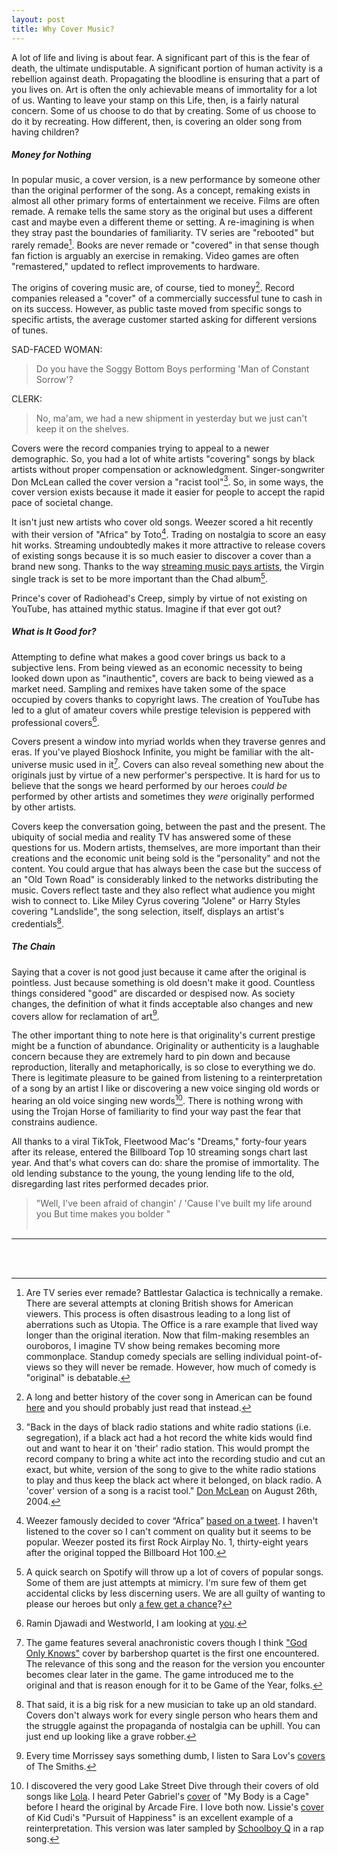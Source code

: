 ```yaml
---
layout: post
title: Why Cover Music?
---
```


A lot of life and living is about fear. A significant part of this is the fear of death, the ultimate undisputable. A significant portion of human activity is a rebellion against death. Propagating the bloodline is ensuring that a part of you lives on. Art is often the only achievable means of immortality for a lot of us. Wanting to leave your stamp on this Life, then, is a fairly natural concern. Some of us choose to do that by creating. Some of us choose to do it by recreating. How different, then, is covering an older song from having children? 


##### Money for Nothing


In popular music, a cover version, is a new performance by someone other than the original performer of the song. As a concept, remaking exists in almost all other primary forms of entertainment we receive. Films are often remade. A remake tells the same story as the original but uses a different cast and maybe even a different theme or setting. A re-imagining is when they stray past the boundaries of familiarity. TV series are "rebooted" but rarely remade[^1]. Books are never remade or "covered" in that sense though fan fiction is arguably an exercise in remaking. Video games are often "remastered," updated to reflect improvements to hardware.  

The origins of covering music are, of course, tied to money[^2]. Record companies released a "cover" of a commercially successful tune to cash in on its success. However, as public taste moved from specific songs to specific artists, the average customer started asking for different versions of tunes. 

SAD-FACED WOMAN: 
> Do you have the Soggy Bottom Boys performing 'Man of Constant Sorrow'?

CLERK:
> No, ma'am, we had a new shipment in yesterday but we just can't keep it on the shelves.

Covers were the record companies trying to appeal to a newer demographic. So, you had a lot of white artists "covering" songs by black artists without proper compensation or acknowledgment. Singer-songwriter Don McLean called the cover version a "racist tool"[^3]. So, in some ways, the cover version exists because it made it easier for people to accept the rapid pace of societal change. 

It isn't just new artists who cover old songs. Weezer scored a hit recently with their version of "Africa" by Toto[^4]. Trading on nostalgia to score an easy hit works. Streaming undoubtedly makes it more attractive to release covers of existing songs because it is so much easier to discover a cover than a brand new song. Thanks to the way [streaming music pays artists](https://www.vulture.com/2017/07/streaming-music-cheat-codes.html), the Virgin single track is set to be more important than the Chad album[^5]. 

Prince's cover of Radiohead's Creep, simply by virtue of not existing on YouTube, has attained mythic status. Imagine if that ever got out? 


##### What is It Good for?


Attempting to define what makes a good cover brings us back to a subjective lens. From being viewed as an economic necessity to being looked down upon as "inauthentic", covers are back to being viewed as a market need. Sampling and remixes have taken some of the space occupied by covers thanks to copyright laws. The creation of YouTube has led to a glut of amateur covers while prestige television is peppered with professional covers[^6]. 

Covers present a window into myriad worlds when they traverse genres and eras. If you've played Bioshock Infinite, you might be familiar with the alt-universe music used in it[^7]. Covers can also reveal something new about the originals just by virtue of a new performer's perspective. It is hard for us to believe that the songs we heard performed by our heroes _could be_ performed by other artists and sometimes they _were_ originally performed by other artists. 

Covers keep the conversation going, between the past and the present. The ubiquity of social media and reality TV has answered some of these questions for us. Modern artists, themselves, are more important than their creations and the economic unit being sold is the "personality" and not the content. You could argue that has always been the case but the success of an "Old Town Road" is considerably linked to the networks distributing the music. Covers reflect taste and they also reflect what audience you might wish to connect to. Like Miley Cyrus covering "Jolene" or Harry Styles covering "Landslide", the song selection, itself, displays an artist's credentials[^8]. 


##### The Chain


Saying that a cover is not good just because it came after the original is pointless. Just because something is old doesn't make it good. Countless things considered "good" are discarded or despised now. As society changes, the definition of what it finds acceptable also changes and new covers allow for reclamation of art[^9]. 

The other important thing to note here is that originality's current prestige might be a function of abundance. Originality or authenticity is a laughable concern because they are extremely hard to pin down and because reproduction, literally and metaphorically, is so close to everything we do. There is legitimate pleasure to be gained from listening to a reinterpretation of a song by an artist I like or discovering a new voice singing old words or hearing an old voice singing new words[^10]. There is nothing wrong with using the Trojan Horse of familiarity to find your way past the fear that constrains audience. 

All thanks to a viral TikTok, Fleetwood Mac's "Dreams," forty-four years after its release, entered the Billboard Top 10 streaming songs chart last year. And that's what covers can do: share the promise of immortality. The old lending substance to the young, the young lending life to the old, disregarding last rites performed decades prior. 

> "Well, I've been afraid of changin' / 'Cause I've built my life around you
But time makes you bolder "
<br/><br/>

---

<br/><br/>

[^1]: Are TV series ever remade? Battlestar Galactica is technically a remake. There are several attempts at cloning British shows for American viewers. This process is often disastrous leading to a long list of aberrations such as Utopia. The Office is a rare example that lived way longer than the original iteration. Now that film-making resembles an ouroboros, I imagine TV show being remakes becoming more commonplace. Standup comedy specials are selling individual point-of-views so they will never be remade. However, how much of comedy is "original" is debatable. 

[^2]: A long and better history of the cover song in American can be found [here](https://slate.com/culture/2018/10/cover-song-history-future-weezer-toto-africa.html) and you should probably just read that instead.

[^3]: "Back in the days of black radio stations and white radio stations (i.e. segregation), if a black act had a hot record the white kids would find out and want to hear it on 'their' radio station. This would prompt the record company to bring a white act into the recording studio and cut an exact, but white, version of the song to give to the white radio stations to play and thus keep the black act where it belonged, on black radio. A 'cover' version of a song is a racist tool." [Don McLean](https://web.archive.org/web/20070311191421/http://www.don-mclean.com/forum2/view.asp?topic=5432&s=Definition+of+a+Cover+Version&l=True) on August 26th, 2004. 

[^4]: Weezer famously decided to cover “Africa” [based on a tweet](https://twitter.com/weezerafrica?lang=en). I haven't listened to the cover so I can't comment on quality but it seems to be popular. Weezer posted its first Rock Airplay No. 1, thirty-eight years after the original topped the Billboard Hot 100. 

[^5]: A quick search on Spotify will throw up a lot of covers of popular songs. Some of them are just attempts at mimicry. I'm sure few of them get accidental clicks by less discerning users. We are all guilty of wanting to please our heroes but only [a few get a chance](https://www.youtube.com/watch?v=fhhEHuChFck)?

[^6]: Ramin Djawadi and Westworld, I am looking at [you](https://en.wikipedia.org/wiki/Westworld:_Season_1_(soundtrack)). 

[^7]: The game features several anachronistic covers though I think ["God Only Knows"](https://www.youtube.com/watch?v=jUffPtS3-7A) cover by barbershop quartet is the first one encountered. The relevance of this song and the reason for the version you encounter becomes clear later in the game. The game introduced me to the original and that is reason enough for it to be Game of the Year, folks. 

[^8]: That said, it is a big risk for a new musician to take up an old standard. Covers don't always work for every single person who hears them and the struggle against the propaganda of nostalgia can be uphill. You can just end up looking like a grave robber. 

[^9]: Every time Morrissey says something dumb, I listen to Sara Lov's [covers](https://www.youtube.com/watch?v=t7X9MC_M8ZI) of The Smiths. 

[^10]: I discovered the very good Lake Street Dive through their covers of old songs like [Lola](https://www.youtube.com/watch?v=A7_Lg5dd_9g). I heard Peter Gabriel's [cover](https://www.youtube.com/watch?v=dTZQ2IB_x7c) of "My Body is a Cage" before I heard the original by Arcade Fire. I love both now. Lissie's [cover](https://www.youtube.com/watch?v=lmsbHGEB6UU) of Kid Cudi's "Pursuit of Happiness" is an excellent example of a reinterpretation. This version was later sampled by [Schoolboy Q](https://twitter.com/ScHoolboyQ/status/245992173844193280) in a rap song. 
